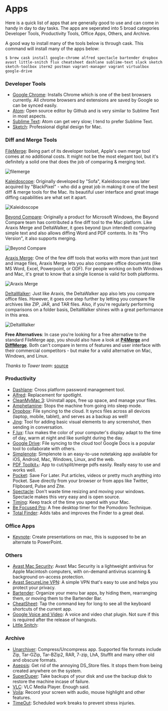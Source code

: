 # Apps

Here is a quick list of apps that are generally good to use and can come in handy in day to day tasks. The apps are seperated into 5 broad categories Developer Tools, Productivity Tools, Office Apps, Others, and Archive.

A good way to install many of the tools below is through cask. This command will install many of the apps below:

	$ brew cask install google-chrome alfred spectacle bartender dropbox avast little-snitch flux cheatsheet dashlane sublime-text slack sketch sketch-toolbox iterm2 postman vagrant-manager vagrant virtualbox google-drive 

### Developer Tools
- [Google Chrome](https://www.google.com/intl/en/chrome/browser/): Installs Chrome which is one of the best browsers currently. All chrome browsers and extensions are saved by Google so can be synced easily.
- [Atom](https://atom.io/): Open source editor by Github and is very similar to Sublime Text in most aspects.
- [Sublime Text](https://www.sublimetext.com/3): Atom can get very slow; I tend to prefer Sublime Text.
- [Sketch](https://www.sketchapp.com/): Professional digital design for Mac.

### Diff and Merge Tools

[FileMerge](): Being part of its developer toolset, Apple's own merge tool comes at no additional costs. It might not be the most elegant tool, but it's definitely a solid one that does the job of comparing & merging text.

![filemerge](filemerge.png)

[Kaleidoscope](http://www.kaleidoscopeapp.com/): Originally developed by "Sofa", Kaleidoscope was later acquired by "BlackPixel" - who did a great job in making it one of the best diff & merge tools for the Mac. Its beautiful user interface and great image diffing capabilities are what set it apart.

![Kaleidoscope](kaleidoscope.png)

[Beyond Compare](http://www.scootersoftware.com/): Originally a product for Microsoft Windows, the Beyond Compare team has contributed a fine diff tool to the Mac platform. Like Araxis Merge and DeltaWalker, it goes beyond (pun intended) comparing simple text and also allows diffing Word and PDF contents. In its "Pro Version", it also supports merging.

![Beyond Compare](beyond-compare.png)

[Araxis Merge](http://www.araxis.com/merge/): One of the few diff tools that works with more than just text and image files, Araxis Merge lets you also compare office documents (like MS Word, Excel, Powerpoint, or ODF). For people working on both Windows and Mac, it's great to know that a single license is valid for both platforms.

![Araxis Merge](araxis-merge.jpg)


[DeltaWalker](http://www.deltawalker.com/): Just like Araxis, the DeltaWalker app also lets you compare office files. However, it goes one step further by letting you compare file archives like ZIP, JAR, and TAR files. Also, if you're regularly performing comparisons on a folder basis, DeltaWalker shines with a great performance in this area.

![DeltaWalker](delta-walker.jpg)

**Free Alternatives**:
In case you're looking for a free alternative to the standard FileMerge app, you should also have a look at **[P4Merge](http://www.perforce.com/product/components/perforce-visual-merge-and-diff-tools)** and **[DiffMerge](http://www.sourcegear.com/diffmerge/)**.
Both can't compare in terms of features and user interface with their commercial competitors - but make for a valid alternative on Mac, Windows, and Linux.

*Thanks to Tower team*: [source](https://www.git-tower.com/blog/diff-tools-mac/)

### Productivity
- [Dashlane](http://dashlane.com/): Cross platform password management tool.
- [Alfred](http://www.alfredapp.com/): Replacement for spotlight.
- [CleanMyMac 3](http://macpaw.com/cleanmymac): Uninstall apps, free up space, and manage your files.
- [Amphetamine](https://itunes.apple.com/us/app/amphetamine/id937984704): Stops the machine from going into sleep mode.
- [Dropbox](https://www.dropbox.com/): File syncing to the cloud. It syncs files across all devices (laptop, mobile, tablet), and serves as a backup as well!
- [Jing](www.techsmith.com/jing.html): Tool for adding basic visual elements to any screenshot, then sending in conversation.
- [F.lux](https://justgetflux.com/): f.lux makes the color of your computer's display adapt to the time of day, warm at night and like sunlight during the day.
- [Google Drive](https://drive.google.com/): File syncing to the cloud too! Google Docs is a popular tool to collaborate with others.
- [Simplenote](https://simplenote.com/): Simplenote is an easy-to-use notetaking app available for iOS, Android, Mac, Windows, Linux, and the web.
- [PDF Toolkit+](https://itunes.apple.com/us/app/pdf-toolkit-+/id545164971?mt=12): App to cut/split/merge pdfs easily. Really easy to use and works well.
- [Pocket](https://getpocket.com): Save For Later. Put articles, videos or pretty much anything into Pocket. Save directly from your browser or from apps like Twitter, Flipboard, Pulse and Zite.
- [Spectacle](http://spectacleapp.com/): Don't waste time resizing and moving your windows. Spectacle makes this very easy and is open source.
- [Timing](http://timingapp.com/): Keep track of the time you spend with your Mac.
- [Be Focused Pro](http://www.tomighty.org/): A free desktop timer for the Pomodoro Technique.
- [Total Finder](http://totalfinder.binaryage.com/): Adds tabs and improves the Finder to a great deal.

### Office Apps
- [Keynote](http://www.apple.com/mac/keynote/): Create presentations on mac, this is supposed to be an alternate to PowerPoint.

### Others
- [Avast Mac Security](https://www.avast.com/en-us/free-mac-security): Avast Mac Security is a lightweight antivirus for Apple Macintosh computers, with on-demand antivirus scanning & background on-access protection.
- [Avast SecureLine VPN](https://www.avast.com/en-us/secureline-vpn): A simple VPN that's easy to use and helps you protect your privacy.
- [Bartender](https://www.macbartender.com/): Organize your menu bar apps, by hiding them, rearranging them, or moving them to the Bartender Bar.
- [CheatSheet](http://www.grandtotal.biz/CheatSheet/): Tap the command key for long to see all the keyboard shortcuts of the current app.
- [Google Voice and Video](http://www.google.com/+/learnmore/hangouts/): A voice and video chat plugin. Not sure if this is required after the release of hangouts.
- [Little Snitch](https://www.obdev.at/products/littlesnitch):

### Archive
- [Unarchiver](http://wakaba.c3.cx/s/apps/unarchiver.html): Compress/Uncompress app. Supported file formats include Zip, Tar-GZip, Tar-BZip2, RAR, 7-zip, LhA, StuffIt and many other old and obscure formats.
- [Asepsis](http://asepsis.binaryage.com/): Get rid of the annoying DS_Store files. It stops them from being created anywhere on the system.
- [SuperDuper](http://www.shirt-pocket.com/SuperDuper/SuperDuperDescription.html): Take backups of your disk and use the backup disk to restore the machine incase of failure.
- [VLC](http://www.videolan.org/vlc/index.html): VLC Media Player. Enough said.
- [Voila](http://www.globaldelight.com/voila/): Record your screen with audio, mouse highlight and other features.
- [TimeOut](http://www.dejal.com/timeout/): Scheduled work breaks to prevent stress injuries.
